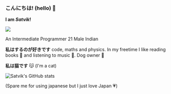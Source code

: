 ### こんにちは! (hello) 👋

**I am *Satvik*!**

![](https://komarev.com/ghpvc/?username=Risen57&style=for-the-badge&color=F9CFC2)

An Intermediate Programmer
21 Male Indian

**私はするのが好きです** code, maths and physics. In my freetime I like reading books 📖 and listening to music 🎵. Dog owner 🐶

**私は猫です** 😽 (I'm a cat)

![Satvik's GitHub stats](https://github-readme-stats.vercel.app/api?username=Risen57&show_icons=true&theme=tokyonight)


(Spare me for using japanese but I just love Japan 💗)
